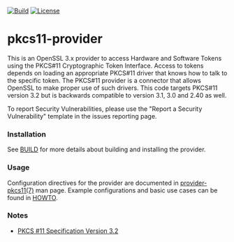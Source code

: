[![Build](https://github.com/latchset/pkcs11-provider/actions/workflows/build.yml/badge.svg)](https://github.com/latchset/pkcs11-provider/actions/workflows/build.yml)
[![License](https://img.shields.io/badge/License-Apache_2.0-blue.svg)](https://opensource.org/licenses/Apache-2.0)

# pkcs11-provider

This is an OpenSSL 3.x provider to access Hardware and Software Tokens using
the PKCS#11 Cryptographic Token Interface. Access to tokens depends
on loading an appropriate PKCS#11 driver that knows how to talk to the specific
token. The PKCS#11 provider is a connector that allows OpenSSL to make proper
use of such drivers. This code targets PKCS#11 version 3.2 but is backwards
compatible to version 3.1, 3.0 and 2.40 as well.

To report Security Vulnerabilities, please use the "Report a Security
Vulnerability" template in the issues reporting page.

### Installation

See [BUILD](BUILD.md) for more details about building and installing the provider.

### Usage

Configuration directives for the provider are documented in [provider-pkcs11(7)](docs/provider-pkcs11.7.md)
man page. Example configurations and basic use cases can be found in [HOWTO](HOWTO.md).

### Notes

 * [PKCS #11 Specification Version 3.2](https://docs.oasis-open.org/pkcs11/pkcs11-spec/v3.2/pkcs11-spec-v3.2.html)
